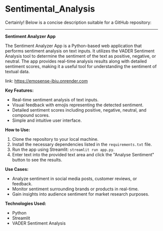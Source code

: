 # Sentimental_Analysis
Certainly! Below is a concise description suitable for a GitHub repository:

---

**Sentiment Analyzer App**

The Sentiment Analyzer App is a Python-based web application that performs sentiment analysis on text inputs. It utilizes the VADER Sentiment Analysis tool to determine the sentiment of the text as positive, negative, or neutral. The app provides real-time analysis results along with detailed sentiment scores, making it a useful tool for understanding the sentiment of textual data.

link: https://emosense-ibiu.onrender.com

**Key Features:**
- Real-time sentiment analysis of text inputs.
- Visual feedback with emojis representing the detected sentiment.
- Detailed sentiment scores including positive, negative, neutral, and compound scores.
- Simple and intuitive user interface.

**How to Use:**
1. Clone the repository to your local machine.
2. Install the necessary dependencies listed in the `requirements.txt` file.
3. Run the app using Streamlit: `streamlit run app.py`.
4. Enter text into the provided text area and click the "Analyse Sentiment" button to see the results.

**Use Cases:**
- Analyze sentiment in social media posts, customer reviews, or feedback.
- Monitor sentiment surrounding brands or products in real-time.
- Gain insights into audience sentiment for market research purposes.

**Technologies Used:**
- Python
- Streamlit
- VADER Sentiment Analysis
